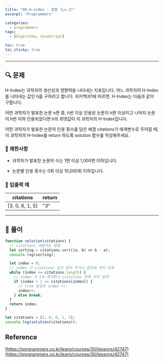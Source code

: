 ```yaml
---
title: "08.H-index - 정렬 (Lv.2)"
excerpt: "Programmers"

categories:
  - programmers
tags:
  - [Algorithm, JavaScript]

toc: true
toc_sticky: true
---
```


---

## 🔍 문제

H-Index는 과학자의 생산성과 영향력을 나타내는 지표입니다. 어느 과학자의 H-Index를 나타내는 값인 h를 구하려고 합니다. 위키백과1에 따르면, H-Index는 다음과 같이 구합니다.

어떤 과학자가 발표한 논문 n편 중, h번 이상 인용된 논문이 h편 이상이고 나머지 논문이 h번 이하 인용되었다면 h의 최댓값이 이 과학자의 H-Index입니다.

어떤 과학자가 발표한 논문의 인용 횟수를 담은 배열 citations가 매개변수로 주어질 때, 이 과학자의 H-Index를 return 하도록 solution 함수를 작성해주세요.

### 🔸 제한사항

- 과학자가 발표한 논문의 수는 1편 이상 1,000편 이하입니다.

- 논문별 인용 횟수는 0회 이상 10,000회 이하입니다.

### 🔹 입출력 예

| citations       | return |
| --------------- | ------ |
| [3, 0, 6, 1, 5] | "3"    |

---

## 📌 풀이

```js
function solution(citations) {
  // citations 내림차순 정렬
  let sorting = citations.sort((a, b) => b - a);
  console.log(sorting);

  let index = 0;
  // index 가 citations 길이 보다 작거나 같은때 까지 반복
  while (index <= citations.length) {
    // index 가 1씩 증가하고 citations 반복 까지 탐색
    if (index + 1 <= citations[index]) {
      // true 일경우 index ++
      index++;
    } else break;
  }
  return index;
}

let citations = [3, 0, 6, 1, 5];
console.log(solution(citations));
```

## Reference

[https://programmers.co.kr/learn/courses/30/lessons/42747](https://programmers.co.kr/learn/courses/30/lessons/42747)
